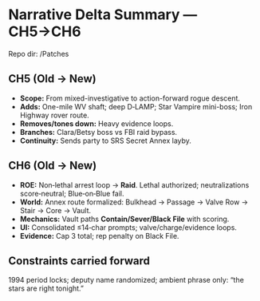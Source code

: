 # Narrative Delta Summary — CH5→CH6
Repo dir: /Patches

## CH5 (Old → New)
- **Scope:** From mixed-investigative to action-forward rogue descent.  
- **Adds:** One-mile WV shaft; deep D‑LAMP; Star Vampire mini-boss; Iron Highway rover route.  
- **Removes/tones down:** Heavy evidence loops.  
- **Branches:** Clara/Betsy boss vs FBI raid bypass.  
- **Continuity:** Sends party to SRS Secret Annex layby.

## CH6 (Old → New)
- **ROE:** Non‑lethal arrest loop → **Raid**. Lethal authorized; neutralizations score‑neutral; Blue‑on‑Blue fail.  
- **World:** Annex route formalized: Bulkhead → Passage → Valve Row → Stair → Core → Vault.  
- **Mechanics:** Vault paths **Contain/Sever/Black File** with scoring.  
- **UI:** Consolidated ≤14‑char prompts; valve/charge/evidence loops.  
- **Evidence:** Cap 3 total; rep penalty on Black File.

## Constraints carried forward
1994 period locks; deputy name randomized; ambient phrase only: “the stars are right tonight.”

